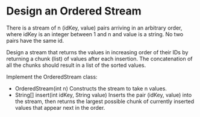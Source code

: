 # Design an Ordered Stream

There is a stream of n (idKey, value) pairs arriving in an arbitrary order, where idKey is an integer between 1 and n and value is a string. No two pairs have the same id.

Design a stream that returns the values in increasing order of their IDs by returning a chunk (list) of values after each insertion. The concatenation of all the chunks should result in a list of the sorted values.

Implement the OrderedStream class:

- OrderedStream(int n) Constructs the stream to take n values.
- String[] insert(int idKey, String value) Inserts the pair (idKey, value) into the stream, then returns the largest possible chunk of currently inserted values that appear next in the order.

